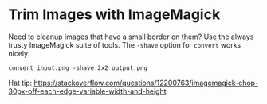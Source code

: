 # Trim Images with ImageMagick
Need to cleanup images that have a small border on them? Use the always trusty ImageMagick suite of tools. The ```-shave``` option for ```convert``` works nicely:

```
convert input.png -shave 2x2 output.png
```


Hat tip: https://stackoverflow.com/questions/12200763/imagemagick-chop-30px-off-each-edge-variable-width-and-height
